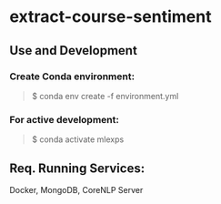 # extract-course-sentiment

## Use and Development
### Create Conda environment:
> $ conda env create -f environment.yml 

### For active development:
> $ conda activate mlexps

## Req. Running Services:
Docker, MongoDB, CoreNLP Server
